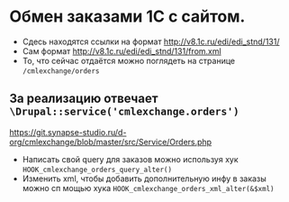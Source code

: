 # Обмен заказами 1С с сайтом.

* Сдесь находятся ссылки на формат http://v8.1c.ru/edi/edi_stnd/131/
* Сам формат http://v8.1c.ru/edi/edi_stnd/131/from.xml 
* То, что сейчас отдаётся можно поглядеть на странице `/cmlexchange/orders`

## За реализацию отвечает `\Drupal::service('cmlexchange.orders')`
https://git.synapse-studio.ru/d-org/cmlexchange/blob/master/src/Service/Orders.php
* Написать свой query для заказов можно используя хук `HOOK_cmlexchange_orders_query_alter()`
* Изменить xml, чтобы добавить дополнительную инфу в заказы можно сп мощью хука `HOOK_cmlexchange_orders_xml_alter(&$xml)`

